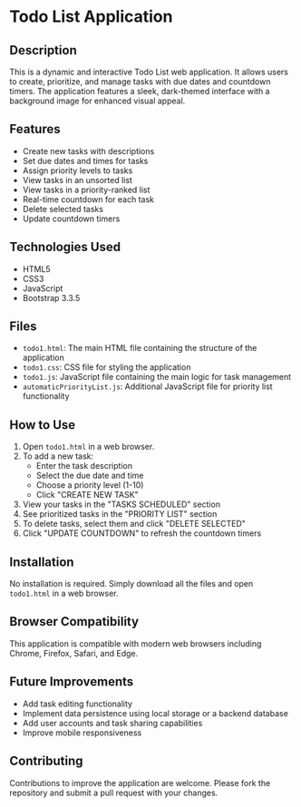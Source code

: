 # Todo List Application

## Description
This is a dynamic and interactive Todo List web application. It allows users to create, prioritize, and manage tasks with due dates and countdown timers. The application features a sleek, dark-themed interface with a background image for enhanced visual appeal.

## Features
- Create new tasks with descriptions
- Set due dates and times for tasks
- Assign priority levels to tasks
- View tasks in an unsorted list
- View tasks in a priority-ranked list
- Real-time countdown for each task
- Delete selected tasks
- Update countdown timers

## Technologies Used
- HTML5
- CSS3
- JavaScript
- Bootstrap 3.3.5

## Files
- `todo1.html`: The main HTML file containing the structure of the application
- `todo1.css`: CSS file for styling the application
- `todo1.js`: JavaScript file containing the main logic for task management
- `automaticPriorityList.js`: Additional JavaScript file for priority list functionality

## How to Use
1. Open `todo1.html` in a web browser.
2. To add a new task:
   - Enter the task description
   - Select the due date and time
   - Choose a priority level (1-10)
   - Click "CREATE NEW TASK"
3. View your tasks in the "TASKS SCHEDULED" section
4. See prioritized tasks in the "PRIORITY LIST" section
5. To delete tasks, select them and click "DELETE SELECTED"
6. Click "UPDATE COUNTDOWN" to refresh the countdown timers

## Installation
No installation is required. Simply download all the files and open `todo1.html` in a web browser.

## Browser Compatibility
This application is compatible with modern web browsers including Chrome, Firefox, Safari, and Edge.

## Future Improvements
- Add task editing functionality
- Implement data persistence using local storage or a backend database
- Add user accounts and task sharing capabilities
- Improve mobile responsiveness

## Contributing
Contributions to improve the application are welcome. Please fork the repository and submit a pull request with your changes.

